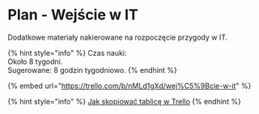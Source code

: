 # Plan - Wejście w IT

Dodatkowe materiały nakierowane na rozpoczęcie przygody w IT.

{% hint style="info" %}
Czas nauki:  
Około 8 tygodni.  
Sugerowane: 8 godzin tygodniowo.
{% endhint %}

{% embed url="https://trello.com/b/nMLd1gXd/wej%C5%9Bcie-w-it" %}

{% hint style="info" %}
[Jak skopiować tablicę w Trello](https://youtu.be/JD5067y9Vjo)
{% endhint %}

